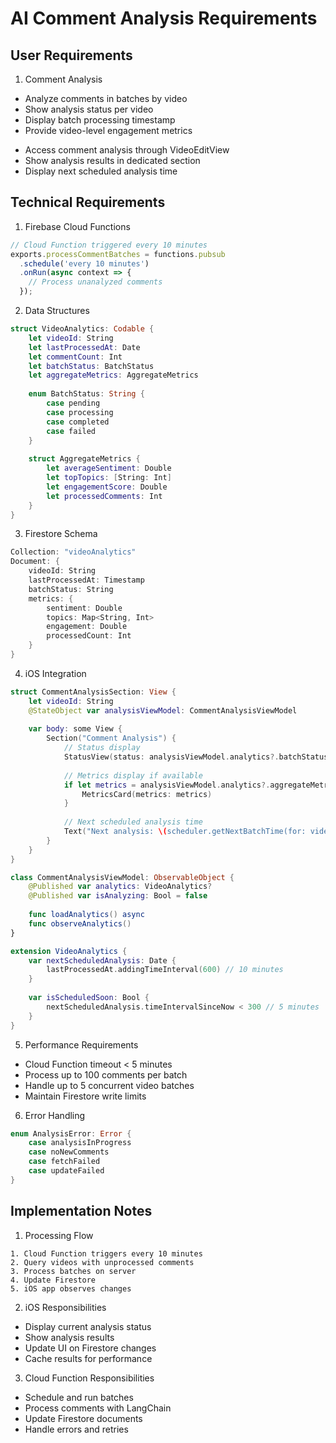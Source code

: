 # AI Comment Analysis Requirements

## User Requirements

1. Comment Analysis
- Analyze comments in batches by video
- Show analysis status per video
- Display batch processing timestamp
- Provide video-level engagement metrics
+ Access comment analysis through VideoEditView
+ Show analysis results in dedicated section
+ Display next scheduled analysis time

## Technical Requirements

1. Firebase Cloud Functions
```typescript
// Cloud Function triggered every 10 minutes
exports.processCommentBatches = functions.pubsub
  .schedule('every 10 minutes')
  .onRun(async context => {
    // Process unanalyzed comments
  });
```

2. Data Structures
```swift
struct VideoAnalytics: Codable {
    let videoId: String
    let lastProcessedAt: Date
    let commentCount: Int
    let batchStatus: BatchStatus
    let aggregateMetrics: AggregateMetrics
    
    enum BatchStatus: String {
        case pending
        case processing
        case completed
        case failed
    }
    
    struct AggregateMetrics {
        let averageSentiment: Double
        let topTopics: [String: Int]
        let engagementScore: Double
        let processedComments: Int
    }
}
```

3. Firestore Schema
```swift
Collection: "videoAnalytics"
Document: {
    videoId: String
    lastProcessedAt: Timestamp
    batchStatus: String
    metrics: {
        sentiment: Double
        topics: Map<String, Int>
        engagement: Double
        processedCount: Int
    }
}
```

4. iOS Integration
```swift
struct CommentAnalysisSection: View {
    let videoId: String
    @StateObject var analysisViewModel: CommentAnalysisViewModel
    
    var body: some View {
        Section("Comment Analysis") {
            // Status display
            StatusView(status: analysisViewModel.analytics?.batchStatus)
            
            // Metrics display if available
            if let metrics = analysisViewModel.analytics?.aggregateMetrics {
                MetricsCard(metrics: metrics)
            }
            
            // Next scheduled analysis time
            Text("Next analysis: \(scheduler.getNextBatchTime(for: videoId))")
        }
    }
}

class CommentAnalysisViewModel: ObservableObject {
    @Published var analytics: VideoAnalytics?
    @Published var isAnalyzing: Bool = false
    
    func loadAnalytics() async
    func observeAnalytics()
}

extension VideoAnalytics {
    var nextScheduledAnalysis: Date {
        lastProcessedAt.addingTimeInterval(600) // 10 minutes
    }
    
    var isScheduledSoon: Bool {
        nextScheduledAnalysis.timeIntervalSinceNow < 300 // 5 minutes
    }
}
```

5. Performance Requirements
- Cloud Function timeout < 5 minutes
- Process up to 100 comments per batch
- Handle up to 5 concurrent video batches
- Maintain Firestore write limits

6. Error Handling
```swift
enum AnalysisError: Error {
    case analysisInProgress
    case noNewComments
    case fetchFailed
    case updateFailed
}
```

## Implementation Notes

1. Processing Flow
```
1. Cloud Function triggers every 10 minutes
2. Query videos with unprocessed comments
3. Process batches on server
4. Update Firestore
5. iOS app observes changes
```

2. iOS Responsibilities
- Display current analysis status
- Show analysis results
- Update UI on Firestore changes
- Cache results for performance

3. Cloud Function Responsibilities
- Schedule and run batches
- Process comments with LangChain
- Update Firestore documents
- Handle errors and retries